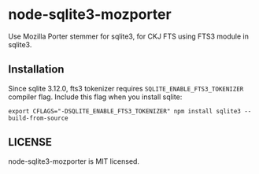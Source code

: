 # node-sqlite3-mozporter

Use Mozilla Porter stemmer for sqlite3, for CKJ FTS using FTS3 module in sqlite3.

## Installation

Since sqlite 3.12.0, fts3 tokenizer requires `SQLITE_ENABLE_FTS3_TOKENIZER` compiler flag.
Include this flag when you install sqlite:

``
export CFLAGS="-DSQLITE_ENABLE_FTS3_TOKENIZER"
npm install sqlite3 --build-from-source
``

## LICENSE

node-sqlite3-mozporter is MIT licensed.
